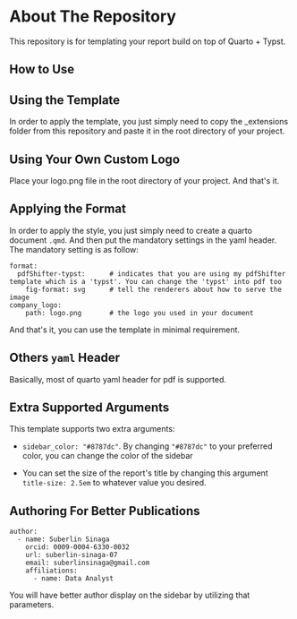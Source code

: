 # About The Repository

This repository is for templating your report build on top of Quarto + Typst.

## How to Use

## Using the Template

In order to apply the template, you just simply need to copy the _extensions folder from this repository and paste it in the root directory of your project.

## Using Your Own Custom Logo

Place your logo.png file in the root directory of your project. And that's it. 

## Applying the Format

In order to apply the style, you just simply need to create a quarto document `.qmd`. And then put the mandatory settings in the yaml header. The mandatory setting is as follow:

```
format:
  pdfShifter-typst:      # indicates that you are using my pdfShifter template which is a 'typst'. You can change the 'typst' into pdf too
    fig-format: svg      # tell the renderers about how to serve the image
company_logo:
    path: logo.png       # the logo you used in your document
```

And that's it, you can use the template in minimal requirement.

## Others `yaml` Header

Basically, most of quarto yaml header for pdf is supported.

## Extra Supported Arguments

This template supports two extra arguments:

* `sidebar_color: "#8787dc"`. By changing `"#8787dc"` to your preferred color, you can change the color of the sidebar

* You can set the size of the report's title by changing this argument `title-size: 2.5em` to whatever value you desired.

## Authoring For Better Publications

```
author:
  - name: Suberlin Sinaga
    orcid: 0009-0004-6330-0032
    url: suberlin-sinaga-07
    email: suberlinsinaga@gmail.com
    affiliations:
      - name: Data Analyst
```

You will have better author display on the sidebar by utilizing that parameters.
